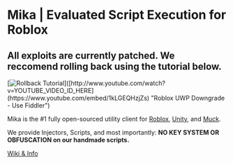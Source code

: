# Mika | Evaluated Script Execution for Roblox
## All exploits are currently patched. We reccomend rolling back using the tutorial below.

[![Rollback Tutorial]([http://img.youtube.com/vi/1kLGEQHzjZs/0.jpg](https://github.com/klashdevelopment/Mika-Roblox/assets/57292172/7dd70f56-56e6-4805-856d-f06b33469564))]([http://www.youtube.com/watch?v=YOUTUBE_VIDEO_ID_HERE](https://www.youtube.com/embed/1kLGEQHzjZs) "Roblox UWP Downgrade - Use Fiddler")

Mika is the #1 fully open-sourced utility client for [Roblox](https://github.com/klashdevelopment/Mika-Roblox), [Unity](https://github.com/klashdevelopment/Mika-Others), and [Muck](https://github.com/klashdevelopment/Mika).

We provide Injectors, Scripts, and most importantly: **NO KEY SYSTEM OR OBFUSCATION on our handmade scripts.**

[Wiki & Info](https://pages.klash.dev/Mika-Roblox)
